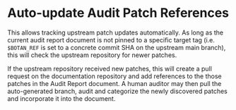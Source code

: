 # Auto-update Audit Patch References

This allows tracking upstream patch updates automatically. As long as the
current audit report document is not pinned to a specific target tag (i.e.
`$BOTAN_REF` is set to a concrete commit SHA on the upstream main branch),
this will check the upstream repository for newer patches.

If the upstream repository received new patches, this will create a pull request
on the documentation repository and add references to the those patches in the
Audit Report document. A human auditor may then pull the auto-generated branch,
audit and categorize the newly discovered patches and incorporate it into the
document.
